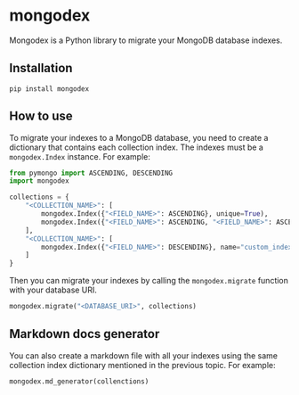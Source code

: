 # mongodex

Mongodex is a Python library to migrate your MongoDB database indexes.

## Installation

```
pip install mongodex
```

## How to use

To migrate your indexes to a MongoDB database, you need to create a dictionary that contains each collection index. The indexes must be a `mongodex.Index` instance. For example:

```python
from pymongo import ASCENDING, DESCENDING
import mongodex

collections = {
    "<COLLECTION_NAME>": [
        mongodex.Index({"<FIELD_NAME>": ASCENDING}, unique=True),
        mongodex.Index({"<FIELD_NAME>": ASCENDING, "<FIELD_NAME>": ASCENDING}),
    ],
    "<COLLECTION_NAME>": [
        mongodex.Index({"<FIELD_NAME>": DESCENDING}, name="custom_index_name"),
    ]
}
```

Then you can migrate your indexes by calling the `mongodex.migrate` function with your database URI.

```python
mongodex.migrate("<DATABASE_URI>", collections)
```

## Markdown docs generator

You can also create a markdown file with all your indexes using the same collection index dictionary mentioned in the previous topic. For example:

```python
mongodex.md_generator(collenctions)
```
